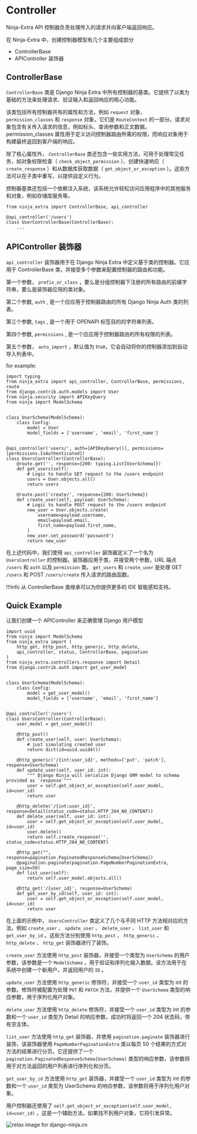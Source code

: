 **Controller**
==============

  
Ninja-Extra API 控制器负责处理传入的请求并向客户端返回响应。

  
在 Ninja-Extra 中，创建控制器模型有几个主要组成部分

*   ControllerBase
*   APIController 装饰器

ControllerBase
--------------

  
`ControllerBase` 类是 Django Ninja Extra 中所有控制器的基类。它提供了以类为基础的方法来处理请求、验证输入和返回响应的核心功能。

  
该类包括所有控制器共有的属性和方法，例如 `request` 对象、 `permission_classes` 和 `response` 对象，它们是 `RouteContext` 的一部分。请求对象包含有关传入请求的信息，例如标头、查询参数和正文数据。permission_classes 属性用于定义访问控制器路由所需的权限，而响应对象用于构建最终返回到客户端的响应。

  
除了核心属性外， `ControllerBase` 类还包含一些实用方法，可用于处理常见任务，如对象权限检查（ `check_object_permission` ）、创建快速响应（ `create_response` ）和从数据库获取数据（ `get_object_or_exception` ）。这些方法可以在子类中重写，以提供自定义行为。

  
控制器基类还包括一个依赖注入系统，该系统允许轻松访问应用程序中的其他服务和对象，例如存储库服务等。

    from ninja_extra import ControllerBase, api_controller
    
    @api_controller('/users')
    class UserControllerBase(ControllerBase):
        ...
    

APIController 装饰器
------------------

  
`api_controller` 装饰器用于在 Django Ninja Extra 中定义基于类的控制器。它应用于 ControllerBase 类，并接受多个参数来配置控制器的路由和功能。

  
第一个参数， `prefix_or_class` ，要么是分组控制器下注册的所有路由的前缀字符串，要么是装饰器应用的类对象。

  
第二个参数, `auth` , 是一个应应用于控制器路由的所有 Django Ninja Auth 类的列表。

  
第三个参数, `tags` , 是一个用于 OPENAPI 标签目的的字符串列表。

  
第四个参数, `permissions` , 是一个应应用于控制器路由的所有权限的列表。

  
第五个参数， `auto_import` ，默认值为 true，它会自动将你的控制器添加到自动导入列表中。

for example:

    import typing
    from ninja_extra import api_controller, ControllerBase, permissions, route
    from django.contrib.auth.models import User
    from ninja.security import APIKeyQuery
    from ninja import ModelSchema
    
    
    class UserSchema(ModelSchema):
        class Config:
            model = User
            model_fields = ['username', 'email', 'first_name']
    
    
    @api_controller('users/', auth=[APIKeyQuery()], permissions=[permissions.IsAuthenticated])
    class UsersController(ControllerBase):
        @route.get('', response={200: typing.List[UserSchema]})
        def get_users(self):
            # Logic to handle GET request to the /users endpoint
            users = User.objects.all()
            return users
    
        @route.post('create/', response={200: UserSchema})
        def create_user(self, payload: UserSchema):
            # Logic to handle POST request to the /users endpoint
            new_user = User.objects.create(
                username=payload.username,
                email=payload.email,
                first_name=payload.first_name,
            )
            new_user.set_password('password')
            return new_user
    

  
在上述代码中，我们使用 `api_controller` 装饰器定义了一个名为 `UsersController` 的控制器。装饰器应用于类，并接受两个参数，URL 端点 `/users` 和 `auth` 以及 `permission` 类。 `get_users` 和 `create_user` 是处理 GET `/users` 和 POST `/users/create` 传入请求的路由函数。

  
!!!info 从 ControllerBase 类继承可以为你提供更多的 IDE 智能感知支持。

Quick Example
-------------

  
让我们创建一个 APIController 来正确管理 Django 用户模型

    import uuid
    from ninja import ModelSchema
    from ninja_extra import (
        http_get, http_post, http_generic, http_delete,
        api_controller, status, ControllerBase, pagination
    )
    from ninja_extra.controllers.response import Detail
    from django.contrib.auth import get_user_model
    
    
    class UserSchema(ModelSchema):
        class Config:
            model = get_user_model()
            model_fields = ['username', 'email', 'first_name']
    
    
    @api_controller('/users')
    class UsersController(ControllerBase):
        user_model = get_user_model()
    
        @http_post()
        def create_user(self, user: UserSchema):
            # just simulating created user
            return dict(id=uuid.uuid4())
    
        @http_generic('/{int:user_id}', methods=['put', 'patch'], response=UserSchema)
        def update_user(self, user_id: int):
            """ Django Ninja will serialize Django ORM model to schema provided as `response`"""
            user = self.get_object_or_exception(self.user_model, id=user_id)
            return user
    
        @http_delete('/{int:user_id}', response=Detail(status_code=status.HTTP_204_NO_CONTENT))
        def delete_user(self, user_id: int):
            user = self.get_object_or_exception(self.user_model, id=user_id)
            user.delete()
            return self.create_response('', status_code=status.HTTP_204_NO_CONTENT)
    
        @http_get("", response=pagination.PaginatedResponseSchema[UserSchema])
        @pagination.paginate(pagination.PageNumberPaginationExtra, page_size=50)
        def list_user(self):
            return self.user_model.objects.all()
    
        @http_get('/{user_id}', response=UserSchema)
        def get_user_by_id(self, user_id: int):
            user = self.get_object_or_exception(self.user_model, id=user_id)
            return user
    

  
在上面的示例中， `UsersController` 类定义了几个与不同 HTTP 方法相对应的方法，例如 `create_user` 、 `update_user` 、 `delete_user` 、 `list_user` 和 `get_user_by_id` 。这些方法分别使用 `http_post` 、 `http_generic` 、 `http_delete` 、 `http_get` 装饰器进行了装饰。

  
`create_user` 方法使用 `http_post` 装饰器，并接受一个类型为 `UserSchema` 的用户参数，该参数是一个 `ModelSchema` ，用于验证和序列化输入数据。该方法用于在系统中创建一个新用户，并返回用户的 `ID` 。

  
`update_user` 方法使用 `http_generic` 修饰符，并接受一个 `user_id` 类型为 int 的参数。修饰符被配置为处理 `PUT` 和 `PATCH` 方法，并提供一个 `UserSchema` 类型的响应参数，用于序列化用户对象。

  
`delete_user` 方法使用 `http_delete` 修饰符，并接受一个 `user_id` 类型为 int 的参数和一个 `user_id` 类型为 Detail 的响应参数，成功时将返回一个 204 状态码，带有空主体。

  
`list_user` 方法使用 `http_get` 装饰器，并使用 `pagination.paginate` 装饰器进行装饰，该装饰器使用 `PageNumberPaginationExtra` 类以每页 50 个结果的方式对方法的结果进行分页。它还提供了一个 `pagination.PaginatedResponseSchema[UserSchema]` 类型的响应参数，该参数将用于对方法返回的用户列表进行序列化和分页。

  
`get_user_by_id` 方法使用 `http_get` 装饰器，并接受一个 `user_id` 类型为 int 的参数和一个 `user_id` 类型为 UserSchema 的响应参数，该参数将用于序列化用户对象。

  
用户控制器还使用了 `self.get_object_or_exception(self.user_model, id=user_id)` ，这是一个辅助方法，如果找不到用户对象，它将引发异常。

<img style="object-fit: cover; object-position: 50% 50%;" alt="relax image for django-ninja.cn" loading="lazy" fetchpriority="auto" aria-hidden="true" draggable="false" src="https://picsum.photos/825/47.jpg">
